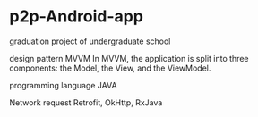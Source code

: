 # p2p-Android-app
graduation project of undergraduate school 



design pattern
MVVM
In MVVM, the application is split into three components: the Model, the View, and the ViewModel. 

programming language
JAVA

Network request
Retrofit, OkHttp, RxJava
